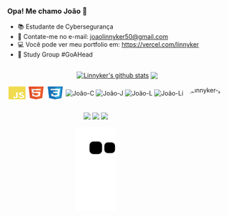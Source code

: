 ### Opa! Me chamo João 👋 
- 📚 Estudante de Cybersegurança
- 💬 Contate-me no e-mail: joaolinnyker50@gmail.com
- 💻 Você pode ver meu portfolio em: https://vercel.com/linnyker
- 📖 Study Group #GoAHead 

##
<div align="center">
<a href="https://github.com/LinnykerJ/github-readme-stats"><img align="center" src="https://github-readme-stats.vercel.app/api?username=LinnykerJ&show_icons=true&include_all_commits=true&theme=buefy&hide_border=true" alt="Linnyker's github stats" /></a> 
<a href="https://github.com/LinnykerJ/github-readme-stats"><img align="center" src="https://github-readme-stats.vercel.app/api/top-langs/?username=LinnykerJ&layout=compact&theme=buefy&hide_border=true" /></a>
  
<div style="display: inline_block"><br>
  <img align="center" alt="João-Js" height="30" width="40" src="https://raw.githubusercontent.com/devicons/devicon/master/icons/javascript/javascript-plain.svg">
  <img align="center" alt="João-HTML" height="30" width="40" src="https://raw.githubusercontent.com/devicons/devicon/master/icons/html5/html5-original.svg">
  <img align="center" alt="João-CSS" height="30" width="40" src="https://raw.githubusercontent.com/devicons/devicon/master/icons/css3/css3-original.svg">
  <img align="center" alt="João-C" height="30" width="40" src="https://cdn.jsdelivr.net/gh/devicons/devicon/icons/c/c-original.svg">
  <img align="center" alt="João-J" height="30" width="40" src="https://cdn.jsdelivr.net/gh/devicons/devicon/icons/java/java-plain.svg">
  <img align="center" alt="João-L" height="30" width="40" src="https://cdn.jsdelivr.net/gh/devicons/devicon/icons/lua/lua-plain-wordmark.svg">
  <img align="center" alt="João-Li" height="30" width="40" src="https://cdn.jsdelivr.net/gh/devicons/devicon/icons/linux/linux-original.svg"> 
  <img align="right" alt="Linnyker-pic" height="150" style="border-radius:50px;" src="https://cdn.discordapp.com/attachments/330813818085310476/911357590368292954/b3a45e07222b8be77ade801fb4a03b0a.gif">
</div>
  
  
  ##
  
  
 <div>
  <a href="https://www.linkedin.com/in/joão-vitor-09717b223/" target="_blank"><img src="https://img.shields.io/badge/LinkedIn-0077B5?style=for-the-badge&logo=linkedin&logoColor=white" target="_blank"></a>
  <a href="https://discord.gg/248066385790500864" target="_blank"><img src="https://img.shields.io/badge/Discord-7289DA?style=for-the-badge&logo=discord&logoColor=white" target="_blank"></a> 
  <a href = "mailto:joaolinnyker50@gmail.com"><img src="https://img.shields.io/badge/-Gmail-%23333?style=for-the-badge&logo=gmail&logoColor=white" target="_blank"></a>   
 </div>
    
![Snake animation](https://github.com/LinnykerJ/LinnykerJ/blob/output/github-contribution-grid-snake.svg)
 
